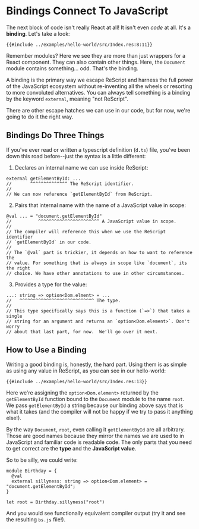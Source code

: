 # Bindings Connect To JavaScript

The next block of code isn't really React at all! It isn't even *code* at all.
It's a **binding**. Let's take a look:

```reasonml
{{#include ../examples/hello-world/src/Index.res:8:11}}
```

Remember modules? Here we see they are more than just wrappers for a React 
component.  They can also contain other things.  Here, the `Document` module 
contains something... odd.  That's the binding.  

A binding is the primary way we escape ReScript and harness the full power of 
the JavaScript ecosystem without re-inventing all the wheels or resorting to 
more convoluted alternatives. You can always tell something is a binding by the 
keyword `external`, meaning "not ReScript".

There are other escape hatches we can use in our code, but for now, we're going 
to do it the right way.

## Bindings Do Three Things

If you've ever read or written a typescript definition (`d.ts`) file, you've 
been down this road before--just the syntax is a little different:

  1. Declares an internal name we can use inside ReScript:

```reasonml
external getElementById: ...
//       ^^^^^^^^^^^^^^ The ReScript identifier.
//
// We can now reference `getElementById` from ReScript.
```

  2. Pairs that internal name with the name of a JavaScript value in scope:

```reasonml
@val ... = "document.getElementById"
//          ^^^^^^^^^^^^^^^^^^^^^^^ A JavaScript value in scope.
//
// The compiler will reference this when we use the ReScript identifier
// `getElementById` in our code.
//
// The `@val` part is trickier, it depends on how to want to reference the
// value. For something that is always in scope like `document`, its the right 
// choice. We have other annotations to use in other circumstances.
```

  3. Provides a type for the value:

```reasonml
...: string => option<Dom.elment> = ...
//   ^^^^^^^^^^^^^^^^^^^^^^^^^^^^ The type.
//
// This type specifically says this is a function (`=>`) that takes a single
// string for an argument and returns an `option<Dom.element>`. Don't worry
// about that last part, for now.  We'll go over it next.
```

## How to Use a Binding

Writing a good binding is, honestly, the hard part.  Using them is as simple as 
using any value in ReScript, as you can see in our hello-world:

```reasonml
{{#include ../examples/hello-world/src/Index.res:13}}
```

Here we're assigning the `option<Dom.element>` returned by the `getElementById` 
function bound to the `Document` module to the name `root`. We pass 
`getElementById` a string because our binding above says that is what it takes 
(and the compiler will not be happy if we try to pass it anything else!).

By the way `Document`, `root`, even calling it `getElementById` are all 
arbitrary. Those are good names because they mirror the names we are used to in 
JavaScript and familiar code is readable code. The only parts that you need to 
get correct are the **type** and the **JavaScript value**.  

So to be silly, we could write:

```reasonml
module Birthday = {
  @val
  external sillyness: string => option<Dom.element> = "document.getElementById";
}

let root = Birthday.sillyness("root")
```

And you would see functionally equivalent compiler output (try it and see the 
resulting `bs.js` file!).

<!-- vim:spelllang=en:spell!:fo=aw2tq
->
